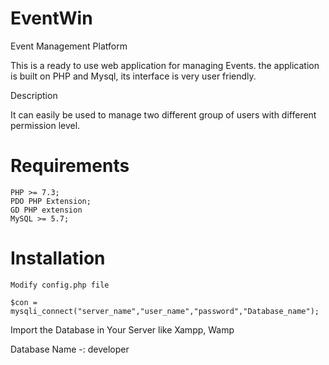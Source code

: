 # EventWin
Event Management Platform

This is a ready to use web application for managing Events. the application is built on PHP and Mysql, its interface is very user friendly.

Description

It can easily be used to manage two different group of users with different permission level.

# Requirements

    PHP >= 7.3;
    PDO PHP Extension;
    GD PHP extension
    MySQL >= 5.7;

# Installation

    Modify config.php file

    $con = mysqli_connect("server_name","user_name","password","Database_name");

Import the Database in Your Server like Xampp, Wamp

Database Name -: developer
